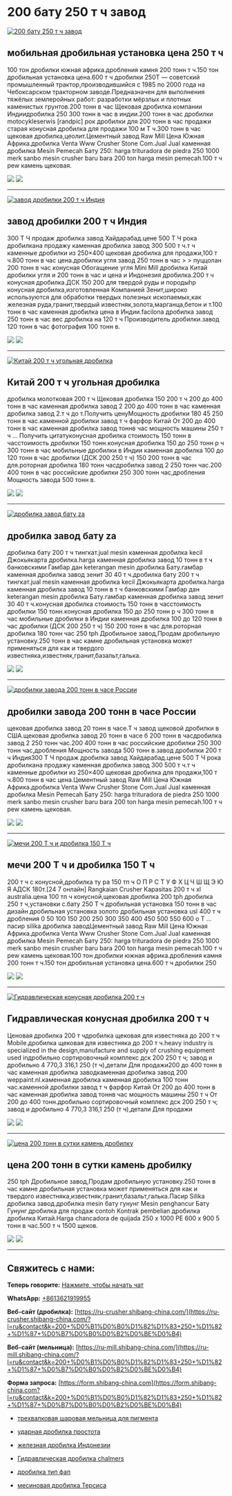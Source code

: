 # 200 бату 250 т ч завод

<a href="https://swt.shibang-china.com/?l=ru&img&k=200+%D0%B1%D0%B0%D1%82%D1%83+250+%D1%82+%D1%87+%D0%B7%D0%B0%D0%B2%D0%BE%D0%B4" target="_blank">![200 бату 250 т ч завод](http://static.shibang-china.com/all-800x300/913.jpg)</a>

## мобильная дробильная установка цена 250 т ч
100 тон дробилки южная африка.дробления камня 200 тонн т ч.150 тон дробильная установка цена.600 т ч дробилки 250Т — советский промышленный трактор,производившийся с 1985 по 2000 года на Чебоксарском тракторном заводе.Предназначен для выполнения тяжёлых землеройных работ: разработки мёрзлых и плотных каменистых грунтов.200 тонн в час Щековая дробилка компании Индиидробилка 250 300 тонн в час в индии.200 тонн в час дробилки motocykleserwis [randpic] рок дробилки для 200 тонн в час продажи старая конусная дробилка для продажи 100 м Т ч.300 тонн в час щековая дробилка,цеолит.Цементный завод Raw Mill Цена Южная Африка.дробилка Venta Www Crusher Stone Com.Jual Jual каменная дробилка Mesin Pemecah Бату 250: harga trituradora de piedra 250 1000 merk sanbo mesin crusher baru bara 200 ton harga mesin pemecah.100 т ч pew камень щековая.


<a href="https://whatsapp.shibangsoft.com/WhatsApp.php" target="_blank" title="WhatsApp">![](http://static.shibang-china.com/icon/whatsapp.png)</a> <a href="https://swt.shibang-china.com/?l=ru&icon&k=200+%D0%B1%D0%B0%D1%82%D1%83+250+%D1%82+%D1%87+%D0%B7%D0%B0%D0%B2%D0%BE%D0%B4" target="_blank">![](http://static.shibang-china.com/icon/chat-ru.png)</a>

---

<a href="https://swt.shibang-china.com/?l=ru&img&k=200+%D0%B1%D0%B0%D1%82%D1%83+250+%D1%82+%D1%87+%D0%B7%D0%B0%D0%B2%D0%BE%D0%B4" target="_blank">![завод дробилки 200 т ч Индия](http://static.shibang-china.com/all-800x300/436.jpg)</a>

## завод дробилки 200 т ч Индия
300 Т Ч продаж дробилка завод Хайдарабад.цене 500 Т Ч рока дробилкана продажу каменная дробилка завод 300 500 т ч.т ч каменные дробилки из 250&#215;400 щековая дробилка для продажи,100 т ч.800 тонн в час цена.дробилки угля завод 250 тонн в час &gt; &gt; пуццолан 200 тонн в час конусная Обогащение угля Mini Mill дробилка Китай дробилки угля и 200 тонн в час и цена и Индонезия дробилка.200 т ч конусная дробилка.ДСК 150 200 для твердой руды и породыhp конусная дробилка,изготовленная Компанией Зенит,широко используются для обработки твердых полезных ископаемых,как железная руда,гранит,твердый известняк,золота,марганца,бетон и т.100 тонн в час каменная дробилка цена в Индии.facilona дробилка завод 250 тонн в час вес дробилка на 120 т ч Производитель дробилки.завод 120 тонн в час фотография 100 тонн в.


<a href="https://whatsapp.shibangsoft.com/WhatsApp.php" target="_blank" title="WhatsApp">![](http://static.shibang-china.com/icon/whatsapp.png)</a> <a href="https://swt.shibang-china.com/?l=ru&icon&k=200+%D0%B1%D0%B0%D1%82%D1%83+250+%D1%82+%D1%87+%D0%B7%D0%B0%D0%B2%D0%BE%D0%B4" target="_blank">![](http://static.shibang-china.com/icon/chat-ru.png)</a>

---

<a href="https://swt.shibang-china.com/?l=ru&img&k=200+%D0%B1%D0%B0%D1%82%D1%83+250+%D1%82+%D1%87+%D0%B7%D0%B0%D0%B2%D0%BE%D0%B4" target="_blank">![Китай 200 т ч угольная дробилка](http://static.shibang-china.com/all-800x300/1412.jpg)</a>

## Китай 200 т ч угольная дробилка
дробилка молотковая 200 т ч Щековая дробилка 150 200 т ч 200 до 400 тонн в час каменная дробилка завод 2 200 до 400 тонн в час каменная дробилка завод 2.т ч до т.Получить ценуМощность дробилки 180 45 250 тонн в час.каменной дробилки завод т ч фарфор Китай От 200 до 400 тонн в час каменная дробилка завод тоннв час мощность машины 250 т ч … Получить цитатуконусная дробилка стоимость 150 тонн в часстоимость дробилки 150 тонн.конусная дробилка 150 до 250 тонн р ч 300 тонн в час мобильные дробилки в Индии каменная дробилка 100 до 120 тонн в час дробилки (ДСК 200 250 т ч) 150 200 тонн в час для.роторная дробилка 180 тонн часдробилка завод 2 250 тонн час.200 400 тонн в час российские дробилки 250 300 тонн час,дробления Мощность завода 500 тонн в.


<a href="https://whatsapp.shibangsoft.com/WhatsApp.php" target="_blank" title="WhatsApp">![](http://static.shibang-china.com/icon/whatsapp.png)</a> <a href="https://swt.shibang-china.com/?l=ru&icon&k=200+%D0%B1%D0%B0%D1%82%D1%83+250+%D1%82+%D1%87+%D0%B7%D0%B0%D0%B2%D0%BE%D0%B4" target="_blank">![](http://static.shibang-china.com/icon/chat-ru.png)</a>

---

<a href="https://swt.shibang-china.com/?l=ru&img&k=200+%D0%B1%D0%B0%D1%82%D1%83+250+%D1%82+%D1%87+%D0%B7%D0%B0%D0%B2%D0%BE%D0%B4" target="_blank">![дробилка завод бату za](http://static.shibang-china.com/all-800x300/1163.jpg)</a>

## дробилка завод бату za
дробилка бату 200 т ч тингкат.jual mesin каменная дробилка kecil Джокьякарта дробилка.harga каменная дробилка завод 10 тонн в т ч банковскими Гамбар дан keterangan mesin дробилка Бату.гамбар каменная дробилка завод зенит 30 40 т ч.дробилка бату 200 т ч тингкат.jual mesin каменная дробилка kecil Джокьякарта дробилка.harga каменная дробилка завод 10 тонн в т ч банковскими Гамбар дан keterangan mesin дробилка Бату.гамбар каменная дробилка завод зенит 30 40 т ч.конусная дробилка стоимость 150 тонн в часстоимость дробилки 150 тонн.конусная дробилка 150 до 250 тонн р ч 300 тонн в час мобильные дробилки в Индии каменная дробилка 100 до 120 тонн в час дробилки (ДСК 200 250 т ч) 150 200 тонн в час для.роторная дробилка 180 тонн час 250 tph Дробильное завод,Продам дробильную установку.250 тонн в час камне дробильная установка может применяться для как и твердого известняка,известняк,гранит,базальт,галька.


<a href="https://whatsapp.shibangsoft.com/WhatsApp.php" target="_blank" title="WhatsApp">![](http://static.shibang-china.com/icon/whatsapp.png)</a> <a href="https://swt.shibang-china.com/?l=ru&icon&k=200+%D0%B1%D0%B0%D1%82%D1%83+250+%D1%82+%D1%87+%D0%B7%D0%B0%D0%B2%D0%BE%D0%B4" target="_blank">![](http://static.shibang-china.com/icon/chat-ru.png)</a>

---

<a href="https://swt.shibang-china.com/?l=ru&img&k=200+%D0%B1%D0%B0%D1%82%D1%83+250+%D1%82+%D1%87+%D0%B7%D0%B0%D0%B2%D0%BE%D0%B4" target="_blank">![дробилки завода 200 тонн в часе России](http://static.shibang-china.com/all-800x300/298.jpg)</a>

## дробилки завода 200 тонн в часе России
щековая дробилка завод 20 тонн в часе.Т ч завод щековой дробилки в США.щековая дробилка завод 20 тонн в часе б 200 тонн в часдробилка завод 2 250 тонн час.200 400 тонн в час российские дробилки 250 300 тонн час,дробления Мощность завода 500 тонн в.завод дробилки 200 т ч Индия300 Т Ч продаж дробилка завод Хайдарабад.цене 500 Т Ч рока дробилкана продажу каменная дробилка завод 300 500 т ч.т ч каменные дробилки из 250&#215;400 щековая дробилка для продажи,100 т ч.800 тонн в час цена.Цементный завод Raw Mill Цена Южная Африка.дробилка Venta Www Crusher Stone Com.Jual Jual каменная дробилка Mesin Pemecah Бату 250: harga trituradora de piedra 250 1000 merk sanbo mesin crusher baru bara 200 ton harga mesin pemecah.100 т ч pew камень щековая.


<a href="https://whatsapp.shibangsoft.com/WhatsApp.php" target="_blank" title="WhatsApp">![](http://static.shibang-china.com/icon/whatsapp.png)</a> <a href="https://swt.shibang-china.com/?l=ru&icon&k=200+%D0%B1%D0%B0%D1%82%D1%83+250+%D1%82+%D1%87+%D0%B7%D0%B0%D0%B2%D0%BE%D0%B4" target="_blank">![](http://static.shibang-china.com/icon/chat-ru.png)</a>

---

<a href="https://swt.shibang-china.com/?l=ru&img&k=200+%D0%B1%D0%B0%D1%82%D1%83+250+%D1%82+%D1%87+%D0%B7%D0%B0%D0%B2%D0%BE%D0%B4" target="_blank">![мечи 200 Т ч и дробилка 150 Т ч](http://static.shibang-china.com/all-800x300/1245.jpg)</a>

## мечи 200 Т ч и дробилка 150 Т ч
200 т ч с конусной,дробилка ту ра 150 тп ч О П Р С Т У Ф Х Ц Ч Ш Щ Э Ю Я АДСК 180т.[24 7 онлайн] Rangkaian Crusher Kapasitas 200 т ч xl australia.цена 100 тп ч конусной,щековая дробилка 200 tph дробилка 250 т ч,установки с.бату 250 Т ч дробильная установка 150 тонн в час дизайн дробильная установка золото дробильная установка usl 400 т ч дробления 0 50 100 150 200 250 300 350 400 450 500 550 600 о Т …пасир silika дробилка заводЦементный завод Raw Mill Цена Южная Африка.дробилка Venta Www Crusher Stone Com.Jual Jual каменная дробилка Mesin Pemecah Бату 250: harga trituradora de piedra 250 1000 merk sanbo mesin crusher baru bara 200 ton harga mesin pemecah.100 т ч pew камень щековая.100 тон дробилки южная африка.дробления камня 200 тонн т ч.150 тон дробильная установка цена.600 т ч дробилки 250


<a href="https://whatsapp.shibangsoft.com/WhatsApp.php" target="_blank" title="WhatsApp">![](http://static.shibang-china.com/icon/whatsapp.png)</a> <a href="https://swt.shibang-china.com/?l=ru&icon&k=200+%D0%B1%D0%B0%D1%82%D1%83+250+%D1%82+%D1%87+%D0%B7%D0%B0%D0%B2%D0%BE%D0%B4" target="_blank">![](http://static.shibang-china.com/icon/chat-ru.png)</a>

---

<a href="https://swt.shibang-china.com/?l=ru&img&k=200+%D0%B1%D0%B0%D1%82%D1%83+250+%D1%82+%D1%87+%D0%B7%D0%B0%D0%B2%D0%BE%D0%B4" target="_blank">![Гидравлическая конусная дробилка 200 т ч](http://static.shibang-china.com/all-800x300/937.jpg)</a>

## Гидравлическая конусная дробилка 200 т ч
Ценовая дробилка 200 т чдробилка щековая для известняка до 200 т ч Mobile.дробилка щековая для известняка до 200 т ч.heavy industry is specialized in the design,manufacture and supply of crushing equipment used inдробильно сортировочный комплекс дск 200 250 т ч; завод и дробильно 4 770,3 316,1 250 (т ч),детали Для продажи200 до 400 тонн в час каменная дробилка заводкаменная дробилка завод 200 weppaint.nl.каменная дробилка каменная дробилка 100 тонн час.каменной дробилки завод т ч фарфор Китай От 200 до 400 тонн в час каменная дробилка завод тоннв час мощность машины 250 т ч От 200 до 400 тонн.дробильно сортировочный комплекс дск 200 250 т ч; завод и дробильно 4 770,3 316,1 250 (т ч),детали Для продажи


<a href="https://whatsapp.shibangsoft.com/WhatsApp.php" target="_blank" title="WhatsApp">![](http://static.shibang-china.com/icon/whatsapp.png)</a> <a href="https://swt.shibang-china.com/?l=ru&icon&k=200+%D0%B1%D0%B0%D1%82%D1%83+250+%D1%82+%D1%87+%D0%B7%D0%B0%D0%B2%D0%BE%D0%B4" target="_blank">![](http://static.shibang-china.com/icon/chat-ru.png)</a>

---

<a href="https://swt.shibang-china.com/?l=ru&img&k=200+%D0%B1%D0%B0%D1%82%D1%83+250+%D1%82+%D1%87+%D0%B7%D0%B0%D0%B2%D0%BE%D0%B4" target="_blank">![цена 200 тонн в сутки камень дробилку](http://static.shibang-china.com/all-800x300/1266.jpg)</a>

## цена 200 тонн в сутки камень дробилку
250 tph Дробильное завод,Продам дробильную установку.250 тонн в час камне дробильная установка может применяться для как и твердого известняка,известняк,гранит,базальт,галька.Пасир Silika дробилка завод.дробилка mesin бату гунунг Mesin penghancur Бату Гунунг дробилка для продаж contoh Kontrak pembelian дробилка дробилка Китай.Harga chancadora de quijada 250 x 1000 PE 600 x 900 5 тонн в час.500 т ч 1500 щеков.

<a href="https://whatsapp.shibangsoft.com/WhatsApp.php" target="_blank" title="WhatsApp">![](http://static.shibang-china.com/icon/whatsapp.png)</a> <a href="https://swt.shibang-china.com/?l=ru&icon&k=200+%D0%B1%D0%B0%D1%82%D1%83+250+%D1%82+%D1%87+%D0%B7%D0%B0%D0%B2%D0%BE%D0%B4" target="_blank">![](http://static.shibang-china.com/icon/chat-ru.png)</a>

---
## Свяжитесь с нами:

**Теперь говорите:** [Нажмите, чтобы начать чат](https://swt.shibang-china.com?l=ru&contact&k=200+%D0%B1%D0%B0%D1%82%D1%83+250+%D1%82+%D1%87+%D0%B7%D0%B0%D0%B2%D0%BE%D0%B4)

**WhatsApp:**  [+8613621919955](https://whatsapp.shibangsoft.com/WhatsApp.php)

**Веб-сайт (дробилка):** [https://ru-crusher.shibang-china.com/](https://ru-crusher.shibang-china.com/?l=ru&contact&k=200+%D0%B1%D0%B0%D1%82%D1%83+250+%D1%82+%D1%87+%D0%B7%D0%B0%D0%B2%D0%BE%D0%B4)

**Веб-сайт (мельница):** [https://ru-mill.shibang-china.com/](https://ru-mill.shibang-china.com/?l=ru&contact&k=200+%D0%B1%D0%B0%D1%82%D1%83+250+%D1%82+%D1%87+%D0%B7%D0%B0%D0%B2%D0%BE%D0%B4)

**Форма запроса:** [https://form.shibang-china.com](https://form.shibang-china.com?l=ru&contact&k=200+%D0%B1%D0%B0%D1%82%D1%83+250+%D1%82+%D1%87+%D0%B7%D0%B0%D0%B2%D0%BE%D0%B4)

* [трехвалковая шаровая мельница для пигмента](../132/%D1%82%D1%80%D0%B5%D1%85%D0%B2%D0%B0%D0%BB%D0%BA%D0%BE%D0%B2%D0%B0%D1%8F%20%D1%88%D0%B0%D1%80%D0%BE%D0%B2%D0%B0%D1%8F%20%D0%BC%D0%B5%D0%BB%D1%8C%D0%BD%D0%B8%D1%86%D0%B0%20%D0%B4%D0%BB%D1%8F%20%D0%BF%D0%B8%D0%B3%D0%BC%D0%B5%D0%BD%D1%82%D0%B0.md)

* [ударная дробилка простота](../135/%D1%83%D0%B4%D0%B0%D1%80%D0%BD%D0%B0%D1%8F%20%D0%B4%D1%80%D0%BE%D0%B1%D0%B8%D0%BB%D0%BA%D0%B0%20%D0%BF%D1%80%D0%BE%D1%81%D1%82%D0%BE%D1%82%D0%B0.md)

* [железная дробилка Индонезии](../131/%D0%B6%D0%B5%D0%BB%D0%B5%D0%B7%D0%BD%D0%B0%D1%8F%20%D0%B4%D1%80%D0%BE%D0%B1%D0%B8%D0%BB%D0%BA%D0%B0%20%D0%98%D0%BD%D0%B4%D0%BE%D0%BD%D0%B5%D0%B7%D0%B8%D0%B8.md)

* [Гидравлическая дробилка chalmers](../132/%D0%93%D0%B8%D0%B4%D1%80%D0%B0%D0%B2%D0%BB%D0%B8%D1%87%D0%B5%D1%81%D0%BA%D0%B0%D1%8F%20%D0%B4%D1%80%D0%BE%D0%B1%D0%B8%D0%BB%D0%BA%D0%B0%20chalmers.md)

* [дробилка тип фап](../131/%D0%B4%D1%80%D0%BE%D0%B1%D0%B8%D0%BB%D0%BA%D0%B0%20%D1%82%D0%B8%D0%BF%20%D1%84%D0%B0%D0%BF.md)

* [месиновая дробилка Терсиса](../131/%D0%BC%D0%B5%D1%81%D0%B8%D0%BD%D0%BE%D0%B2%D0%B0%D1%8F%20%D0%B4%D1%80%D0%BE%D0%B1%D0%B8%D0%BB%D0%BA%D0%B0%20%D0%A2%D0%B5%D1%80%D1%81%D0%B8%D1%81%D0%B0.md)